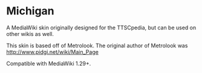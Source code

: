 Michigan
=========

A MediaWiki skin originally designed for the TTSCpedia, but can be used on other wikis as well.

This skin is based off of Metrolook.
The original author of Metrolook was http://www.pidgi.net/wiki/Main_Page

Compatible with MediaWiki 1.29+.